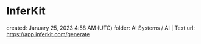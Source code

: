 # InferKit

created: January 25, 2023 4:58 AM (UTC)
folder: AI Systems / AI | Text
url: https://app.inferkit.com/generate